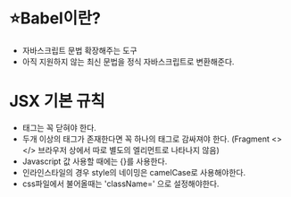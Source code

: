 # ⭐Babel이란?
* 자바스크립트 문법 확장해주는 도구
* 아직 지원하지 않는 최신 문법을 정식 자바스크립트로 변환해준다.
# JSX 기본 규칙
* 태그는 꼭 닫혀야 한다.
* 두개 이상의 태그가 존재한다면 꼭 하나의 태그로 감싸져야 한다.
 (Fragment <></> 브라우저 상에서 따로 별도의 엘리먼트로 나타나지 않음)
* Javascript 값 사용할 때에는 {}를 사용한다.
* 인라인스타일의 경우 style의 네이밍은 camelCase로 사용해야한다.
* css파일에서 불어올때는 'className=' 으로 설정해야한다.
